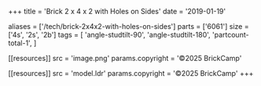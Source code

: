 +++
title = 'Brick 2 x 4 x 2 with Holes on Sides'
date  = '2019-01-19'

aliases = ['/tech/brick-2x4x2-with-holes-on-sides']
parts = ['6061']
size  = ['4s', '2s', '2b']
tags  = [
  'angle-studtilt-90',
  'angle-studtilt-180',
  'partcount-total-1',
]

[[resources]]
src              = 'image.png'
params.copyright = '©2025 BrickCamp'

[[resources]]
src              = 'model.ldr'
params.copyright = '©2025 BrickCamp'
+++
